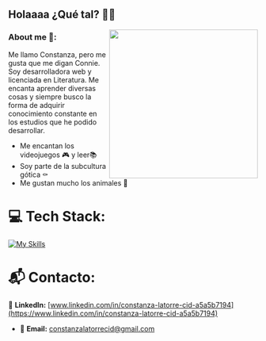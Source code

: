 ## Holaaaa  ¿Qué tal? :woman_technologist:
<img width="300" align="right" src="https://gifdb.com/images/high/winona-ryder-goth-k1ztyyfiek0pdspt.gif">

### About me 🦇:
Me llamo Constanza, pero me gusta que me digan Connie. Soy desarrolladora web y licenciada en Literatura. Me encanta aprender diversas cosas y siempre busco la forma de adquirir conocimiento constante en los estudios que he podido desarrollar.
- Me encantan los videojuegos :video_game: y leer:books:
- Soy parte de la subcultura gótica :coffin:
- Me gustan mucho los animales :paw_prints:

# 💻 Tech Stack:
[![My Skills](https://skillicons.dev/icons?i=js,html,css,github,git,vscode&theme=dark)](https://skillicons.dev)

# 📬 Contacto:
🔗 **LinkedIn:** [www.linkedin.com/in/constanza-latorre-cid-a5a5b7194](https://www.linkedin.com/in/constanza-latorre-cid-a5a5b7194)
- 📧 **Email:** [constanzalatorrecid@gmail.com](constanzalatorrecid@gmail.com)

